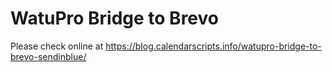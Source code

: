 # WatuPro Bridge to Brevo

Please check online at https://blog.calendarscripts.info/watupro-bridge-to-brevo-sendinblue/
